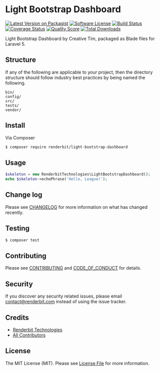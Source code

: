 # Light Bootstrap Dashboard

[![Latest Version on Packagist][ico-version]][link-packagist]
[![Software License][ico-license]](LICENSE.md)
[![Build Status][ico-travis]][link-travis]
[![Coverage Status][ico-scrutinizer]][link-scrutinizer]
[![Quality Score][ico-code-quality]][link-code-quality]
[![Total Downloads][ico-downloads]][link-downloads]

Light Bootstrap Dashboard by Creative Tim, packaged as Blade files for Laravel 5.

## Structure

If any of the following are applicable to your project, then the directory structure should follow industry best practices by being named the following.

```
bin/        
config/
src/
tests/
vendor/
```


## Install

Via Composer

``` bash
$ composer require renderbit/light-bootstrap-dashboard
```

## Usage

``` php
$skeleton = new RenderbitTechnologies\LightBootstrapDashboard();
echo $skeleton->echoPhrase('Hello, League!');
```

## Change log

Please see [CHANGELOG](CHANGELOG.md) for more information on what has changed recently.

## Testing

``` bash
$ composer test
```

## Contributing

Please see [CONTRIBUTING](CONTRIBUTING.md) and [CODE_OF_CONDUCT](CODE_OF_CONDUCT.md) for details.

## Security

If you discover any security related issues, please email contact@renderbit.com instead of using the issue tracker.

## Credits

- [Renderbit Technologies][link-author]
- [All Contributors][link-contributors]

## License

The MIT License (MIT). Please see [License File](LICENSE.md) for more information.

[ico-version]: https://img.shields.io/packagist/v/renderbit/light-bootstrap-dashboard.svg?style=flat-square
[ico-license]: https://img.shields.io/badge/license-MIT-brightgreen.svg?style=flat-square
[ico-travis]: https://img.shields.io/travis/RenderbitTechnologies/LightBootstrapDashboard/master.svg?style=flat-square
[ico-scrutinizer]: https://img.shields.io/scrutinizer/coverage/g/RenderbitTechnologies/LightBootstrapDashboard.svg?style=flat-square
[ico-code-quality]: https://img.shields.io/scrutinizer/g/RenderbitTechnologies/LightBootstrapDashboard.svg?style=flat-square
[ico-downloads]: https://img.shields.io/packagist/dt/renderbit/light-bootstrap-dashboard.svg?style=flat-square

[link-packagist]: https://packagist.org/packages/renderbit/light-bootstrap-dashboard
[link-travis]: https://travis-ci.org/RenderbitTechnologies/LightBootstrapDashboard
[link-scrutinizer]: https://scrutinizer-ci.com/g/RenderbitTechnologies/LightBootstrapDashboard/code-structure
[link-code-quality]: https://scrutinizer-ci.com/g/RenderbitTechnologies/LightBootstrapDashboard
[link-downloads]: https://packagist.org/packages/renderbit/light-bootstrap-dashboard
[link-author]: https://github.com/RenderbitTechnologies
[link-contributors]: ../../contributors
